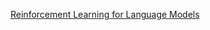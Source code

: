 [Reinforcement Learning for Language Models](https://gist.github.com/yoavg/6bff0fecd65950898eba1bb321cfbd81)
